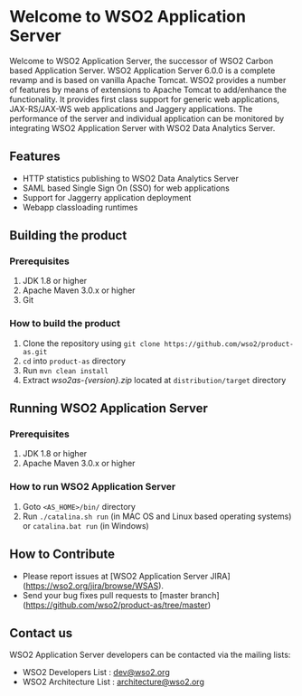 # Welcome to WSO2 Application Server

Welcome to WSO2 Application Server, the successor of WSO2 Carbon based Application Server. WSO2 Application Server 6.0.0 is a complete revamp and is based on vanilla Apache Tomcat. WSO2 provides a number of features by means of extensions to Apache Tomcat to add/enhance the functionality. It provides first class support for generic web applications, JAX-RS/JAX-WS web applications and Jaggery applications. The performance of the server and individual application can be monitored by integrating WSO2 Application Server with WSO2 Data Analytics Server.

## Features

* HTTP statistics publishing to WSO2 Data Analytics Server
* SAML based Single Sign On (SSO) for web applications
* Support for Jaggerry application deployment
* Webapp classloading runtimes

## Building the product

### Prerequisites
1. JDK 1.8 or higher
2. Apache Maven 3.0.x or higher
3. Git

### How to build the product
1. Clone the repository using `git clone https://github.com/wso2/product-as.git`
2. `cd` into `product-as` directory
2. Run `mvn clean install`
3. Extract *wso2as-{version}.zip* located at `distribution/target` directory

## Running WSO2 Application Server

### Prerequisites
1. JDK 1.8 or higher
2. Apache Maven 3.0.x or higher

### How to run WSO2 Application Server
1. Goto `<AS_HOME>/bin/` directory
2. Run `./catalina.sh run` (in MAC OS and Linux based operating systems) or `catalina.bat run` (in Windows)

## How to Contribute
* Please report issues at [WSO2 Application Server JIRA] (https://wso2.org/jira/browse/WSAS).
* Send your bug fixes pull requests to [master branch] (https://github.com/wso2/product-as/tree/master)

## Contact us
WSO2 Application Server developers can be contacted via the mailing lists:

* WSO2 Developers List : dev@wso2.org
* WSO2 Architecture List : architecture@wso2.org

